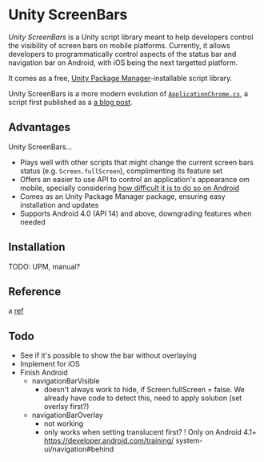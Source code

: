 # Unity ScreenBars

*Unity ScreenBars* is a Unity script library meant to help developers control the visibility of screen bars on mobile platforms. Currently, it allows developers to programmatically control aspects of the status bar and navigation bar on Android, with iOS being the next targetted platform.

It comes as a free, [Unity Package Manager](https://docs.unity3d.com/Manual/upm-parts.html)-installable script library.

Unity ScreenBars is a more modern evolution of [`ApplicationChrome.cs`](https://github.com/zeh/unity-tidbits/blob/master/application/ApplicationChrome.cs), a script first published as a [a blog post](https://zehfernando.com/2015/unity-tidbits-changing-the-visibility-of-androids-navigation-and-status-bars-and-implementing-immersive-mode/).

## Advantages

Unity ScreenBars...

* Plays well with other scripts that might change the current screen bars status (e.g. `Screen.fullScreen`), complimenting its feature set
* Offers an easier to use API to control an application's appearance om mobile, specially considering [how difficult it is to do so on Android](ANDROIDFLAGS.md)
* Comes as an Unity Package Manager package, ensuring easy installation and updates
* Supports Android 4.0 (API 14) and above, downgrading features when needed

## Installation

TODO: UPM, manual?

## Reference

a [ref](REFERENCE.md)

## Todo

* See if it's possible to show the bar without overlaying
* Implement for iOS
* Finish Android
  + navigationBarVisible
  	* doesn't always work to hide, if Screen.fullScreen = false. We   already have code to detect this, need to apply solution (set overlsy   first?)
  + navigationBarOverlay
  	* not working
  	* only works when setting translucent first?
  	! Only on Android 4.1+ https://developer.android.com/training/  system-ui/navigation#behind
